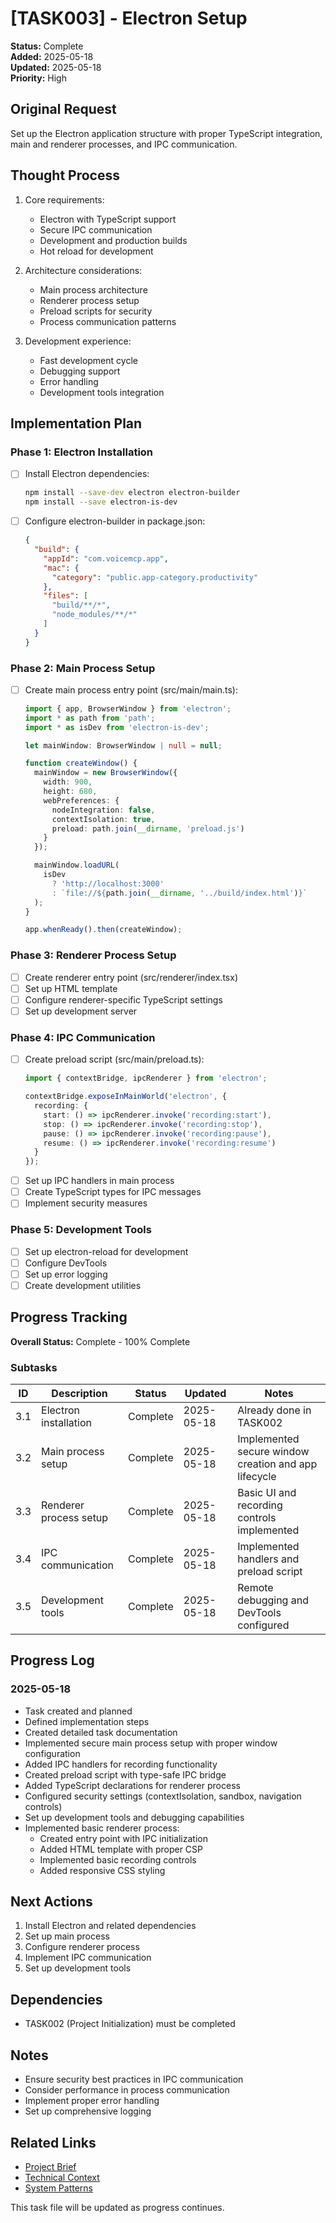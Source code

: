 # [TASK003] - Electron Setup

**Status:** Complete  
**Added:** 2025-05-18  
**Updated:** 2025-05-18  
**Priority:** High

## Original Request
Set up the Electron application structure with proper TypeScript integration, main and renderer processes, and IPC communication.

## Thought Process
1. Core requirements:
   - Electron with TypeScript support
   - Secure IPC communication
   - Development and production builds
   - Hot reload for development

2. Architecture considerations:
   - Main process architecture
   - Renderer process setup
   - Preload scripts for security
   - Process communication patterns

3. Development experience:
   - Fast development cycle
   - Debugging support
   - Error handling
   - Development tools integration

## Implementation Plan

### Phase 1: Electron Installation
- [ ] Install Electron dependencies:
  ```bash
  npm install --save-dev electron electron-builder
  npm install --save electron-is-dev
  ```
- [ ] Configure electron-builder in package.json:
  ```json
  {
    "build": {
      "appId": "com.voicemcp.app",
      "mac": {
        "category": "public.app-category.productivity"
      },
      "files": [
        "build/**/*",
        "node_modules/**/*"
      ]
    }
  }
  ```

### Phase 2: Main Process Setup
- [ ] Create main process entry point (src/main/main.ts):
  ```typescript
  import { app, BrowserWindow } from 'electron';
  import * as path from 'path';
  import * as isDev from 'electron-is-dev';

  let mainWindow: BrowserWindow | null = null;

  function createWindow() {
    mainWindow = new BrowserWindow({
      width: 900,
      height: 680,
      webPreferences: {
        nodeIntegration: false,
        contextIsolation: true,
        preload: path.join(__dirname, 'preload.js')
      }
    });

    mainWindow.loadURL(
      isDev
        ? 'http://localhost:3000'
        : `file://${path.join(__dirname, '../build/index.html')}`
    );
  }

  app.whenReady().then(createWindow);
  ```

### Phase 3: Renderer Process Setup
- [ ] Create renderer entry point (src/renderer/index.tsx)
- [ ] Set up HTML template
- [ ] Configure renderer-specific TypeScript settings
- [ ] Set up development server

### Phase 4: IPC Communication
- [ ] Create preload script (src/main/preload.ts):
  ```typescript
  import { contextBridge, ipcRenderer } from 'electron';

  contextBridge.exposeInMainWorld('electron', {
    recording: {
      start: () => ipcRenderer.invoke('recording:start'),
      stop: () => ipcRenderer.invoke('recording:stop'),
      pause: () => ipcRenderer.invoke('recording:pause'),
      resume: () => ipcRenderer.invoke('recording:resume')
    }
  });
  ```
- [ ] Set up IPC handlers in main process
- [ ] Create TypeScript types for IPC messages
- [ ] Implement security measures

### Phase 5: Development Tools
- [ ] Set up electron-reload for development
- [ ] Configure DevTools
- [ ] Set up error logging
- [ ] Create development utilities

## Progress Tracking

**Overall Status:** Complete - 100% Complete

### Subtasks
| ID | Description | Status | Updated | Notes |
|----|-------------|--------|---------|-------|
| 3.1 | Electron installation | Complete | 2025-05-18 | Already done in TASK002 |
| 3.2 | Main process setup | Complete | 2025-05-18 | Implemented secure window creation and app lifecycle |
| 3.3 | Renderer process setup | Complete | 2025-05-18 | Basic UI and recording controls implemented |
| 3.4 | IPC communication | Complete | 2025-05-18 | Implemented handlers and preload script |
| 3.5 | Development tools | Complete | 2025-05-18 | Remote debugging and DevTools configured |

## Progress Log

### 2025-05-18
- Task created and planned
- Defined implementation steps
- Created detailed task documentation
- Implemented secure main process setup with proper window configuration
- Added IPC handlers for recording functionality
- Created preload script with type-safe IPC bridge
- Added TypeScript declarations for renderer process
- Configured security settings (contextIsolation, sandbox, navigation controls)
- Set up development tools and debugging capabilities
- Implemented basic renderer process:
  - Created entry point with IPC initialization
  - Added HTML template with proper CSP
  - Implemented basic recording controls
  - Added responsive CSS styling

## Next Actions
1. Install Electron and related dependencies
2. Set up main process
3. Configure renderer process
4. Implement IPC communication
5. Set up development tools

## Dependencies
- TASK002 (Project Initialization) must be completed

## Notes
- Ensure security best practices in IPC communication
- Consider performance in process communication
- Implement proper error handling
- Set up comprehensive logging

## Related Links
- [Project Brief](../projectbrief.md)
- [Technical Context](../techContext.md)
- [System Patterns](../systemPatterns.md)

This task file will be updated as progress continues.
